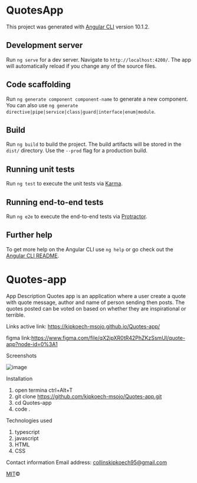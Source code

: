 # QuotesApp

This project was generated with [Angular CLI](https://github.com/angular/angular-cli) version 10.1.2.

## Development server

Run `ng serve` for a dev server. Navigate to `http://localhost:4200/`. The app will automatically reload if you change any of the source files.

## Code scaffolding

Run `ng generate component component-name` to generate a new component. You can also use `ng generate directive|pipe|service|class|guard|interface|enum|module`.

## Build

Run `ng build` to build the project. The build artifacts will be stored in the `dist/` directory. Use the `--prod` flag for a production build.

## Running unit tests

Run `ng test` to execute the unit tests via [Karma](https://karma-runner.github.io).

## Running end-to-end tests

Run `ng e2e` to execute the end-to-end tests via [Protractor](http://www.protractortest.org/).

## Further help

To get more help on the Angular CLI use `ng help` or go check out the [Angular CLI README](https://github.com/angular/angular-cli/blob/master/README.md).
# Quotes-app
App Description
Quotes app is an application where a user create a quote with quote message, author and name of person sending then posts. The quotes posted can be voted on based on whether they are inspirational or terrible.

Links 
active link: https://kipkoech-msojo.github.io/Quotes-app/

figma link:https://www.figma.com/file/qX2jpXR0tR42PhZKzSsmUI/quote-app?node-id=0%3A1

Screenshots

![image](https://user-images.githubusercontent.com/68596898/94392041-d90d9900-015f-11eb-923a-8693f59c18f2.png)

Installation

1. open termina ctrl+Alt+T
2. git clone https://github.com/kipkoech-msojo/Quotes-app.git
3. cd Quotes-app
4. code .

Technologies used
1. typescript
2. javascript
3. HTML
4. CSS

Contact information
Email address: collinskipkoech95@gmail.com


[MIT](LICENSE)©



